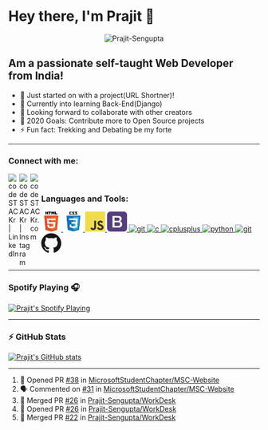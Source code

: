 # Hey there, I'm Prajit 👋

<p align="center"> <img src="https://komarev.com/ghpvc/?username=Prajit-Sengupta" alt="Prajit-Sengupta" /> </p>


## Am a passionate self-taught Web Developer from India!

- 🔭 Just started on with a project(URL Shortner)!
- 🌱 Currently into learning Back-End(Django) 
- 👯 Looking forward to collaborate with other creators
- 🥅 2020 Goals: Contribute more to Open Source projects
- ⚡ Fun fact: Trekking and Debating be my forte

---
### Connect with me:


[<img align="left" alt="codeSTACKr | LinkedIn" width="22px" src="https://cdn.jsdelivr.net/npm/simple-icons@v3/icons/linkedin.svg" />][linkedin]
[<img align="left" alt="codeSTACKr | Instagram" width="22px" src="https://cdn.jsdelivr.net/npm/simple-icons@v3/icons/instagram.svg" />][instagram]
[<img align="left" alt="codeSTACKr.com" width="22px" src="https://github.com/johan/svg-cleanups/blob/master/logos/twitter.svg" />][twitter]

<br />

### Languages and Tools:

<p align="left"> <a href="https://www.w3.org/html/" target="_blank"> <img src="https://raw.githubusercontent.com/github/explore/80688e429a7d4ef2fca1e82350fe8e3517d3494d/topics/html/html.png" alt="html5" width="40" height="40"/> </a>
<a href="https://www.w3schools.com/css/" target="_blank"> <img src="https://raw.githubusercontent.com/github/explore/80688e429a7d4ef2fca1e82350fe8e3517d3494d/topics/css/css.png" alt="css3" width="40" height="40"/> </a>
<a href="https://developer.mozilla.org/en-US/docs/Web/JavaScript" target="_blank"> <img src="https://raw.githubusercontent.com/github/explore/80688e429a7d4ef2fca1e82350fe8e3517d3494d/topics/javascript/javascript.png" alt="javascript" width="40" height="40"/>
<a href="https://getbootstrap.com" target="_blank"> <img src="https://raw.githubusercontent.com/github/explore/80688e429a7d4ef2fca1e82350fe8e3517d3494d/topics/bootstrap/bootstrap.png" alt="bootstrap" width="40" height="40"/> </a>
 <a href="https://www.djangoproject.com/" target="_blank"> <img src="https://www.vectorlogo.zone/logos/djangoproject/djangoproject-icon.svg" alt="git" width="40" height="40"/> </a> 
<a href="https://www.cprogramming.com/" target="_blank"> <img src="https://img.icons8.com/color/452/c-programming.png" alt="c" width="40" height="40"/> </a> <a href="https://www.w3schools.com/cpp/" target="_blank"> <img src="https://upload.wikimedia.org/wikipedia/commons/thumb/1/18/ISO_C%2B%2B_Logo.svg/1200px-ISO_C%2B%2B_Logo.svg.png" alt="cplusplus" width="40" height="40"/> </a>
<a href="https://www.python.org" target="_blank"> <img src="https://www.vectorlogo.zone/logos/python/python-official.svg" alt="python" width="70px"/> </a>  
<a href="https://git-scm.com/" target="_blank"> <img src="https://www.vectorlogo.zone/logos/git-scm/git-scm-icon.svg" alt="git" width="40" height="40"/> </a> 
<a href="" target="_blank"> <img src="https://raw.githubusercontent.com/github/explore/78df643247d429f6cc873026c0622819ad797942/topics/github/github.png" alt="github" width="40" height="40"> </a>
<br />
<br />

---
 
###                                   Spotify Playing 🎧

[<img src="https://now-playing-codestackr.vercel.app/api/spotify-playing" alt="Prajit's Spotify Playing" width="350" />](https://open.spotify.com/user/31l3dkj3qvgap6s7dsqnovptrhfm?si=de5c69f8f2624c55)

---

### <summary>:zap: GitHub Stats</summary>

[![Prajit's GitHub stats](https://github-readme-stats.vercel.app/api?username=Prajit-Sengupta&count_private=true&include_all_commits=true&theme=radical)](https://github.com/Prajit-Sengupta)




---
<!--START_SECTION:activity-->
1. 💪 Opened PR [#38](https://github.com/MicrosoftStudentChapter/MSC-Website/pull/38) in [MicrosoftStudentChapter/MSC-Website](https://github.com/MicrosoftStudentChapter/MSC-Website)
2. 🗣 Commented on [#31](https://github.com/MicrosoftStudentChapter/MSC-Website/issues/31) in [MicrosoftStudentChapter/MSC-Website](https://github.com/MicrosoftStudentChapter/MSC-Website)
3. 🎉 Merged PR [#26](https://github.com/Prajit-Sengupta/WorkDesk/pull/26) in [Prajit-Sengupta/WorkDesk](https://github.com/Prajit-Sengupta/WorkDesk)
4. 💪 Opened PR [#26](https://github.com/Prajit-Sengupta/WorkDesk/pull/26) in [Prajit-Sengupta/WorkDesk](https://github.com/Prajit-Sengupta/WorkDesk)
5. 🎉 Merged PR [#22](https://github.com/Prajit-Sengupta/WorkDesk/pull/22) in [Prajit-Sengupta/WorkDesk](https://github.com/Prajit-Sengupta/WorkDesk)
<!--END_SECTION:activity-->



 



[twitter]: https://twitter.com/prajit2806
[js]: https://www.w3schools.com/js/DEFAULT.asp
[html]: https://www.w3schools.com/html/
[youtube]: https://youtube.com/codeSTACKr
[instagram]: https://www.instagram.com/lightning_bolt2806/
[linkedin]: https://www.linkedin.com/in/prajitsengupta/
[webdevplaylist]: https://www.youtube.com/playlist?list=PLkwxH9e_vrAJ0WbEsFA9W3I1W-g_BTsbt
[jsplaylist]: https://www.youtube.com/playlist?list=PLkwxH9e_vrALRJKu7wfXby3MKeflhTu6B
[css]: https://www.w3schools.com/css/
